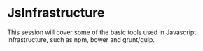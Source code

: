 # JsInfrastructure
This session will cover some of the basic tools used in Javascript infrastructure, such as npm, bower and grunt/gulp.
